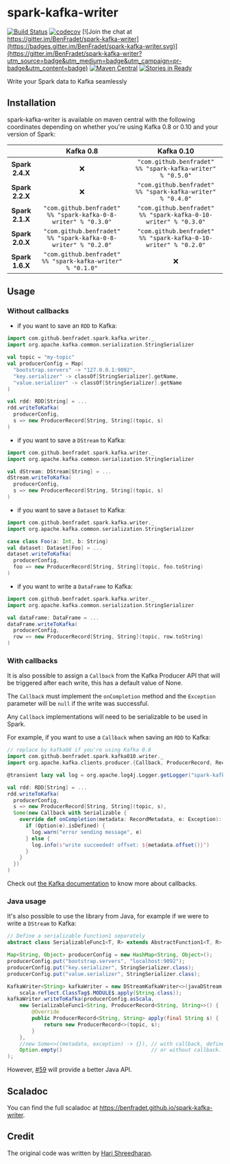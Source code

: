 # spark-kafka-writer

[![Build Status](https://travis-ci.org/BenFradet/spark-kafka-writer.svg?branch=master)](https://travis-ci.org/BenFradet/spark-kafka-writer)
[![codecov](https://codecov.io/gh/BenFradet/spark-kafka-writer/branch/master/graph/badge.svg)](https://codecov.io/gh/BenFradet/spark-kafka-writer)
[![Join the chat at https://gitter.im/BenFradet/spark-kafka-writer](https://badges.gitter.im/BenFradet/spark-kafka-writer.svg)](https://gitter.im/BenFradet/spark-kafka-writer?utm_source=badge&utm_medium=badge&utm_campaign=pr-badge&utm_content=badge)
[![Maven Central](https://img.shields.io/maven-central/v/com.github.benfradet/spark-kafka-writer_2.12.svg)](https://maven-badges.herokuapp.com/maven-central/com.github.benfradet/spark-kafka-writer_2.12)
[![Stories in Ready](https://badge.waffle.io/BenFradet/spark-kafka-writer.png?label=ready&title=Ready)](https://waffle.io/BenFradet/spark-kafka-writer)

Write your Spark data to Kafka seamlessly

## Installation

spark-kafka-writer is available on maven central with the following coordinates depending on whether
you're using Kafka 0.8 or 0.10 and your version of Spark:

|   | Kafka 0.8 | Kafka 0.10 |
|:-:|:-:|:-:|
| **Spark 2.4.X** | :x:                                                            | `"com.github.benfradet" %% "spark-kafka-writer" % "0.5.0"`      |
| **Spark 2.2.X** | :x:                                                            | `"com.github.benfradet" %% "spark-kafka-writer" % "0.4.0"`      |
| **Spark 2.1.X** | `"com.github.benfradet" %% "spark-kafka-0-8-writer" % "0.3.0"` | `"com.github.benfradet" %% "spark-kafka-0-10-writer" % "0.3.0"` |
| **Spark 2.0.X** | `"com.github.benfradet" %% "spark-kafka-0-8-writer" % "0.2.0"` | `"com.github.benfradet" %% "spark-kafka-0-10-writer" % "0.2.0"` |
| **Spark 1.6.X** | `"com.github.benfradet" %% "spark-kafka-writer" % "0.1.0"`     | :x:                                                             |

## Usage

### Without callbacks

- if you want to save an `RDD` to Kafka:

```scala
import com.github.benfradet.spark.kafka.writer._
import org.apache.kafka.common.serialization.StringSerializer

val topic = "my-topic"
val producerConfig = Map(
  "bootstrap.servers" -> "127.0.0.1:9092",
  "key.serializer" -> classOf[StringSerializer].getName,
  "value.serializer" -> classOf[StringSerializer].getName
)

val rdd: RDD[String] = ...
rdd.writeToKafka(
  producerConfig,
  s => new ProducerRecord[String, String](topic, s)
)
```

- if you want to save a `DStream` to Kafka:

```scala
import com.github.benfradet.spark.kafka.writer._
import org.apache.kafka.common.serialization.StringSerializer

val dStream: DStream[String] = ...
dStream.writeToKafka(
  producerConfig,
  s => new ProducerRecord[String, String](topic, s)
)
```

- if you want to save a `Dataset` to Kafka:

```scala
import com.github.benfradet.spark.kafka.writer._
import org.apache.kafka.common.serialization.StringSerializer

case class Foo(a: Int, b: String)
val dataset: Dataset[Foo] = ...
dataset.writeToKafka(
  producerConfig,
  foo => new ProducerRecord[String, String](topic, foo.toString)
)
```

- if you want to write a `DataFrame` to Kafka:

```scala
import com.github.benfradet.spark.kafka.writer._
import org.apache.kafka.common.serialization.StringSerializer

val dataFrame: DataFrame = ...
dataFrame.writeToKafka(
  producerConfig,
  row => new ProducerRecord[String, String](topic, row.toString)
)
```

### With callbacks

It is also possible to assign a `Callback` from the Kafka Producer API that will
be triggered after each write, this has a default value of None.

The `Callback` must implement the `onCompletion` method and the `Exception`
parameter will be `null` if the write was successful.

Any `Callback` implementations will need to be serializable to be used in Spark.

For example, if you want to use a `Callback` when saving an `RDD` to Kafka:

```scala
// replace by kafka08 if you're using Kafka 0.8
import com.github.benfradet.spark.kafka010.writer._
import org.apache.kafka.clients.producer.{Callback, ProducerRecord, RecordMetadata}

@transient lazy val log = org.apache.log4j.Logger.getLogger("spark-kafka-writer")

val rdd: RDD[String] = ...
rdd.writeToKafka(
  producerConfig,
  s => new ProducerRecord[String, String](topic, s),
  Some(new Callback with Serializable {
    override def onCompletion(metadata: RecordMetadata, e: Exception): Unit = {
      if (Option(e).isDefined) {
        log.warn("error sending message", e)
      } else {
        log.info(s"write succeeded! offset: ${metadata.offset()}")
      }
    }
  })
)
```
Check out [the Kafka documentation](http://kafka.apache.org/0102/javadoc/org/apache/kafka/clients/producer/KafkaProducer.html#send(org.apache.kafka.clients.producer.ProducerRecord,%20org.apache.kafka.clients.producer.Callback))
to know more about callbacks.

### Java usage

It's also possible to use the library from Java, for example if we were to write a `DStream` to Kafka:

```java
// Define a serializable Function1 separately
abstract class SerializableFunc1<T, R> extends AbstractFunction1<T, R> implements Serializable {}

Map<String, Object> producerConfig = new HashMap<String, Object>();
producerConfig.put("bootstrap.servers", "localhost:9092");
producerConfig.put("key.serializer", StringSerializer.class);
producerConfig.put("value.serializer", StringSerializer.class);

KafkaWriter<String> kafkaWriter = new DStreamKafkaWriter<>(javaDStream.dstream(),
    scala.reflect.ClassTag$.MODULE$.apply(String.class));
kafkaWriter.writeToKafka(producerConfig.asScala,
    new SerializableFunc1<String, ProducerRecord<String, String>>() {
        @Override
        public ProducerRecord<String, String> apply(final String s) {
            return new ProducerRecord<>(topic, s);
        }
    },
    //new Some<>((metadata, exception) -> {}), // with callback, define your lambda here.
    Option.empty()                             // or without callback.
);
```

However, [#59](https://github.com/benfradet/spark-kafka-writer/issues/59) will provide a better Java API.

## Scaladoc

You can find the full scaladoc at https://benfradet.github.io/spark-kafka-writer.

## Credit

The original code was written by [Hari Shreedharan](https://github.com/harishreedharan).
